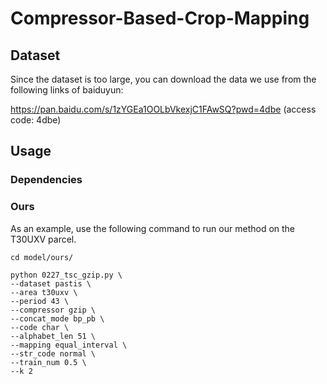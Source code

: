 # Compressor-Based-Crop-Mapping
## Dataset
Since the dataset is too large, you can download the data we use from the following links of baiduyun:

https://pan.baidu.com/s/1zYGEa1OOLbVkexjC1FAwSQ?pwd=4dbe (access code: 4dbe)

## Usage
### Dependencies

### Ours
As an example, use the following command to run our method on the T30UXV parcel.
~~~
cd model/ours/

python 0227_tsc_gzip.py \
--dataset pastis \
--area t30uxv \
--period 43 \
--compressor gzip \
--concat_mode bp_pb \
--code char \
--alphabet_len 51 \
--mapping equal_interval \
--str_code normal \
--train_num 0.5 \
--k 2
~~~
